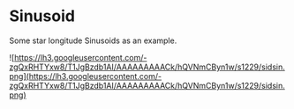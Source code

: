 # Sinusoid #

Some star longitude Sinusoids as an example.

![https://lh3.googleusercontent.com/-zgQxRHTYxw8/T1JgBzdb1AI/AAAAAAAAACk/hQVNmCByn1w/s1229/sidsin.png](https://lh3.googleusercontent.com/-zgQxRHTYxw8/T1JgBzdb1AI/AAAAAAAAACk/hQVNmCByn1w/s1229/sidsin.png)